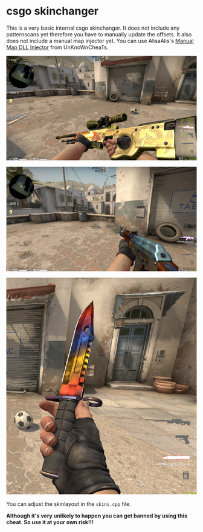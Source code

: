 # csgo skinchanger
This is a very basic internal csgo skinchanger. It does not include any patternscans yet therefore you have to manually update the offsets. It also does not include a manual map injector yet. You can use AlisaAlis's [Manual Map DLL Injector](https://www.unknowncheats.me/forum/general-programming-and-reversing/209939-alisaalis-manual-map-dll-injector-x86-x64.html) from UnKnoWnCheaTs.


![Preview](https://github.com/TheMoerp/csgo_skinchanger/blob/main/images/awp.png)

![Preview](https://github.com/TheMoerp/csgo_skinchanger/blob/main/images/ak47.png)

![Preview](https://github.com/TheMoerp/csgo_skinchanger/blob/main/images/knife.png)

You can adjust the skinlayout in the `skins.cpp` file.

**Although it's very unlikely to happen you can get banned by using this cheat. So use it at your own risk!!!**
